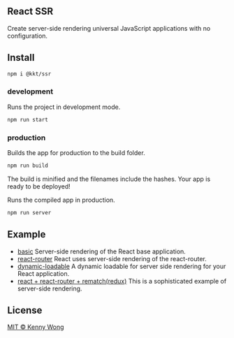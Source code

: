 React SSR
---

Create server-side rendering universal JavaScript applications with no configuration.

## Install

```bash
npm i @kkt/ssr
```

### development

Runs the project in development mode.  

```bash
npm run start
```

### production

Builds the app for production to the build folder.

```bash
npm run build
```

The build is minified and the filenames include the hashes.
Your app is ready to be deployed!

Runs the compiled app in production.

```bash
npm run server
```

## Example

- [basic](example/basic) Server-side rendering of the React base application.
- [react-router](example/react-router) React uses server-side rendering of the react-router.
- [dynamic-loadable](example/dynamic-loadable) A dynamic loadable for server side rendering for your React application.
- [react + react-router + rematch(redux)](example/react-router+rematch(redux)) This is a sophisticated example of server-side rendering.

## License

[MIT © Kenny Wong](./LICENSE)